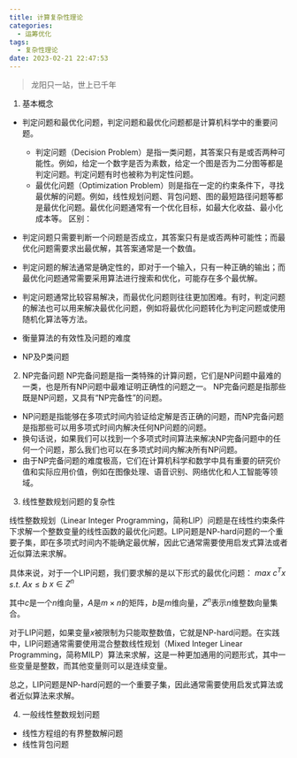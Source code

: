 ```yaml
---
title: 计算复杂性理论
categories:
  - 运筹优化
tags:
  - 复杂性理论
date: 2023-02-21 22:47:53
---
```

> 龙阳只一站，世上已千年

<!-- more -->

1. 基本概念
- 判定问题和最优化问题，判定问题和最优化问题都是计算机科学中的重要问题。
  - 判定问题（Decision Problem）是指一类问题，其答案只有是或否两种可能性。例如，给定一个数字是否为素数，给定一个图是否为二分图等都是判定问题。判定问题有时也被称为判定性问题。
  - 最优化问题（Optimization Problem）则是指在一定的约束条件下，寻找最优解的问题。例如，线性规划问题、背包问题、图的最短路径问题等都是最优化问题。最优化问题通常有一个优化目标，如最大化收益、最小化成本等。
区别：
- 判定问题只需要判断一个问题是否成立，其答案只有是或否两种可能性；而最优化问题需要求出最优解，其答案通常是一个数值。
- 判定问题的解法通常是确定性的，即对于一个输入，只有一种正确的输出；而最优化问题通常需要采用算法进行搜索和优化，可能存在多个最优解。
- 判定问题通常比较容易解决，而最优化问题则往往更加困难。有时，判定问题的解法也可以用来解决最优化问题，例如将最优化问题转化为判定问题或使用随机化算法等方法。

- 衡量算法的有效性及问题的难度

- NP及P类问题

2. NP完备问题
NP完备问题是指一类特殊的计算问题，它们是NP问题中最难的一类，也是所有NP问题中最难证明正确性的问题之一。
NP完备问题是指那些既是NP问题，又具有“NP完备性”的问题。
- NP问题是指能够在多项式时间内验证给定解是否正确的问题，而NP完备问题是指那些可以用多项式时间内解决任何NP问题的问题。
- 换句话说，如果我们可以找到一个多项式时间算法来解决NP完备问题中的任何一个问题，那么我们也可以在多项式时间内解决所有NP问题。
- 由于NP完备问题的难度极高，它们在计算机科学和数学中具有重要的研究价值和实际应用价值，例如在图像处理、语音识别、网络优化和人工智能等领域。

3. 线性整数规划问题的复杂性

线性整数规划（Linear Integer Programming，简称LIP）问题是在线性约束条件下求解一个整数变量的线性函数的最优化问题。LIP问题是NP-hard问题的一个重要子集，即在多项式时间内不能确定最优解，因此它通常需要使用启发式算法或者近似算法来求解。

具体来说，对于一个LIP问题，我们要求解的是以下形式的最优化问题： $max$ $c^Tx$ $s.t.$ $Ax\le b$ $x\in Z^n$

其中$c$是一个$n$维向量，$A$是$m\times n$的矩阵，$b$是$m$维向量，$Z^n$表示$n$维整数向量集合。

对于LIP问题，如果变量$x$被限制为只能取整数值，它就是NP-hard问题。在实践中，LIP问题通常需要使用混合整数线性规划（Mixed Integer Linear Programming，简称MILP）算法来求解，这是一种更加通用的问题形式，其中一些变量是整数，而其他变量则可以是连续变量。

总之，LIP问题是NP-hard问题的一个重要子集，因此通常需要使用启发式算法或者近似算法来求解。


4. 一般线性整数规划问题

- 线性方程组的有界整数解问题
- 线性背包问题
